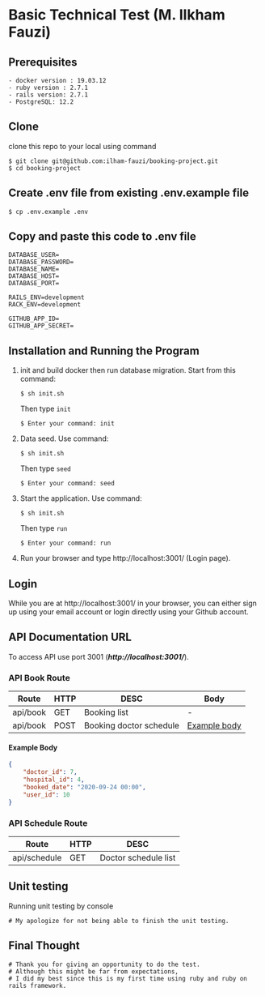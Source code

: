 # Basic Technical Test (M. Ilkham Fauzi)

## Prerequisites
```shell
- docker version : 19.03.12
- ruby version : 2.7.1
- rails version: 2.7.1
- PostgreSQL: 12.2  
```

## Clone
clone this repo to your local using command
```shell
$ git clone git@github.com:ilham-fauzi/booking-project.git
$ cd booking-project
```
## Create .env file from existing .env.example file
```shell
$ cp .env.example .env
```

## Copy and paste this code to .env file
```shell
DATABASE_USER=
DATABASE_PASSWORD=
DATABASE_NAME=
DATABASE_HOST=
DATABASE_PORT=

RAILS_ENV=development
RACK_ENV=development

GITHUB_APP_ID=
GITHUB_APP_SECRET=
```

## Installation and Running the Program
1. init and build docker then run database migration. 
Start from this command:

    ```shell
    $ sh init.sh
    ```
    Then type `init`
    ```shell
    $ Enter your command: init
    ```

2. Data seed. Use command:

    ```shell
    $ sh init.sh
    ```
    Then type `seed`
    ```shell
    $ Enter your command: seed
    ```

3. Start the application. Use command:

    ```shell
    $ sh init.sh
    ```
    Then type `run`
    ```shell
    $ Enter your command: run
    ```
4. Run your browser and type http://localhost:3001/ (Login page).

## Login
While you are at http://localhost:3001/ in your browser, you can either sign up using your email account or login directly using your Github account.

## API Documentation URL 
To access API use port 3001 (***http://localhost:3001/***).

### API Book Route
| Route                   | HTTP | DESC                             | Body                          |
| ----------------------- | ---- | -------------------------------- | -                             |
| api/book                | GET  | Booking list                     | -                             |
| api/book                | POST | Booking doctor schedule          | [Example body](#example-body) |

#### Example Body
```json
{   
    "doctor_id": 7,
    "hospital_id": 4,
    "booked_date": "2020-09-24 00:00",
    "user_id": 10
}
```
### API Schedule Route

| Route                   | HTTP | DESC                             |
| ----------------------- | ---- | -------------------------------- |
| api/schedule            | GET  | Doctor schedule list             |


## Unit testing
Running unit testing by console
```shell
# My apologize for not being able to finish the unit testing.
```

## Final Thought
```shell
# Thank you for giving an opportunity to do the test. 
# Although this might be far from expectations, 
# I did my best since this is my first time using ruby and ruby on rails framework.
```

